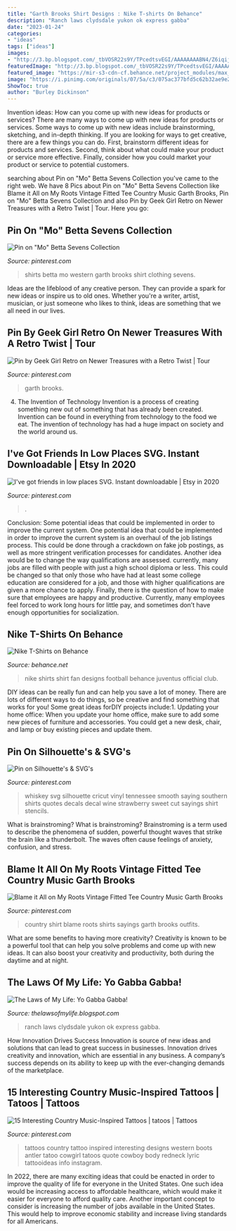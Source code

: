 ```yaml
---
title: "Garth Brooks Shirt Designs : Nike T-shirts On Behance"
description: "Ranch laws clydsdale yukon ok express gabba"
date: "2023-01-24"
categories:
- "ideas"
tags: ["ideas"]
images:
- "http://3.bp.blogspot.com/_tbVOSR22s9Y/TPcedtsvEGI/AAAAAAAABN4/Z6iqijf44Dw/s1600/barn.jpg"
featuredImage: "http://3.bp.blogspot.com/_tbVOSR22s9Y/TPcedtsvEGI/AAAAAAAABN4/Z6iqijf44Dw/s1600/barn.jpg"
featured_image: "https://mir-s3-cdn-cf.behance.net/project_modules/max_1200/78771965625165.55f71ff82b61b.jpg"
image: "https://i.pinimg.com/originals/07/5a/c3/075ac377bfd5c62b32ae9e208c1d9da8.jpg"
ShowToc: true
author: "Burley Dickinson"
---
```



Invention ideas: How can you come up with new ideas for products or services?
There are many ways to come up with new ideas for products or services. Some ways to come up with new ideas include brainstorming, sketching, and in-depth thinking. If you are looking for ways to get creative, there are a few things you can do. First, brainstorm different ideas for products and services. Second, think about what could make your product or service more effective. Finally, consider how you could market your product or service to potential customers.

	

		
searching about Pin on &quot;Mo&quot; Betta Sevens Collection you've came to the right web. We have 8 Pics about Pin on &quot;Mo&quot; Betta Sevens Collection like Blame it All on My Roots Vintage Fitted Tee Country Music Garth Brooks, Pin on &quot;Mo&quot; Betta Sevens Collection and also Pin by Geek Girl Retro on Newer Treasures with a Retro Twist | Tour. Here you go:
		
    
## Pin On &quot;Mo&quot; Betta Sevens Collection

<img loading=lazy src="https://i.pinimg.com/736x/cb/e3/e7/cbe3e729bbb8f3879152e3d21ed34c5c--garth-brooks-sevens-western-shirts.jpg" onerror="this.onerror=null;this.src='https://tse1.mm.bing.net/th?id=OIP.kfWM_E5z1jiEQTVpgv0o-wHaLH&amp;pid=15.1';" alt="Pin on &quot;Mo&quot; Betta Sevens Collection">

_Source: pinterest.com_

>shirts betta mo western garth brooks shirt clothing sevens. 

	

Ideas are the lifeblood of any creative person. They can provide a spark for new ideas or inspire us to old ones. Whether you're a writer, artist, musician, or just someone who likes to think, ideas are something that we all need in our lives.

    
## Pin By Geek Girl Retro On Newer Treasures With A Retro Twist | Tour

<img loading=lazy src="https://i.pinimg.com/originals/52/b7/af/52b7afb2385a6179f8027758c173e3b6.jpg" onerror="this.onerror=null;this.src='https://tse4.mm.bing.net/th?id=OIP.o-YkK2FfVcoL7IavziXykgHaJ4&amp;pid=15.1';" alt="Pin by Geek Girl Retro on Newer Treasures with a Retro Twist | Tour">

_Source: pinterest.com_

>garth brooks. 

	

4. The Invention of Technology
Invention is a process of creating something new out of something that has already been created. Invention can be found in everything from technology to the food we eat. The invention of technology has had a huge impact on society and the world around us.

    
## I&#039;ve Got Friends In Low Places SVG. Instant Downloadable | Etsy In 2020

<img loading=lazy src="https://i.pinimg.com/originals/aa/07/34/aa0734b941c1059530a2311458c04336.png" onerror="this.onerror=null;this.src='https://tse2.mm.bing.net/th?id=OIP.wVFQ7IroVWkvM6B89zVxtAHaGD&amp;pid=15.1';" alt="I&#039;ve got friends in low places SVG. Instant downloadable | Etsy in 2020">

_Source: pinterest.com_

>. 

	

Conclusion: Some potential ideas that could be implemented in order to improve the current system.
One potential idea that could be implemented in order to improve the current system is an overhaul of the job listings process. This could be done through a crackdown on fake job postings, as well as more stringent verification processes for candidates. Another idea would be to change the way qualifications are assessed. currently, many jobs are filled with people with just a high school diploma or less. This could be changed so that only those who have had at least some college education are considered for a job, and those with higher qualifications are given a more chance to apply. Finally, there is the question of how to make sure that employees are happy and productive. Currently, many employees feel forced to work long hours for little pay, and sometimes don’t have enough opportunities for socialization.

    
## Nike T-Shirts On Behance

<img loading=lazy src="https://mir-s3-cdn-cf.behance.net/project_modules/max_1200/78771965625165.55f71ff82b61b.jpg" onerror="this.onerror=null;this.src='https://tse4.mm.bing.net/th?id=OIP.qRoT2-YJkYcxoNeYpSNn3wHaKy&amp;pid=15.1';" alt="Nike T-Shirts on Behance">

_Source: behance.net_

>nike shirts shirt fan designs football behance juventus official club. 

	

DIY ideas can be really fun and can help you save a lot of money. There are lots of different ways to do things, so be creative and find something that works for you! Some great ideas forDIY projects include:1. Updating your home office: When you update your home office, make sure to add some new pieces of furniture and accessories. You could get a new desk, chair, and lamp or buy existing pieces and update them.
    
## Pin On Silhouette&#039;s &amp; SVG&#039;s

<img loading=lazy src="https://i.pinimg.com/736x/cf/ae/eb/cfaeebd769710089dc256944929a5729.jpg" onerror="this.onerror=null;this.src='https://tse3.mm.bing.net/th?id=OIP.0dyzSizOWXJytgyjICxM6gAAAA&amp;pid=15.1';" alt="Pin on Silhouette&#039;s &amp; SVG&#039;s">

_Source: pinterest.com_

>whiskey svg silhouette cricut vinyl tennessee smooth saying southern shirts quotes decals decal wine strawberry sweet cut sayings shirt stencils. 

	

What is brainstroming?
What is brainstroming? Brainstroming is a term used to describe the phenomena of sudden, powerful thought waves that strike the brain like a thunderbolt. The waves often cause feelings of anxiety, confusion, and stress.

    
## Blame It All On My Roots Vintage Fitted Tee Country Music Garth Brooks

<img loading=lazy src="https://i.pinimg.com/originals/07/5a/c3/075ac377bfd5c62b32ae9e208c1d9da8.jpg" onerror="this.onerror=null;this.src='https://tse4.mm.bing.net/th?id=OIP.QNIBl7cTiz8AjEX0MfHXawHaJ4&amp;pid=15.1';" alt="Blame it All on My Roots Vintage Fitted Tee Country Music Garth Brooks">

_Source: pinterest.com_

>country shirt blame roots shirts sayings garth brooks outfits. 

	

What are some benefits to having more creativity?
Creativity is known to be a powerful tool that can help you solve problems and come up with new ideas. It can also boost your creativity and productivity, both during the daytime and at night.

    
## The Laws Of My Life: Yo Gabba Gabba!

<img loading=lazy src="http://3.bp.blogspot.com/_tbVOSR22s9Y/TPcedtsvEGI/AAAAAAAABN4/Z6iqijf44Dw/s1600/barn.jpg" onerror="this.onerror=null;this.src='https://tse1.mm.bing.net/th?id=OIP.P8C0iw63b31xg0sgovHiWgHaE8&amp;pid=15.1';" alt="The Laws of My Life: Yo Gabba Gabba!">

_Source: thelawsofmylife.blogspot.com_

>ranch laws clydsdale yukon ok express gabba. 

	

How Innovation Drives Success
Innovation is source of new ideas and solutions that can lead to great success in businesses. Innovation drives creativity and innovation, which are essential in any business. A company’s success depends on its ability to keep up with the ever-changing demands of the marketplace.

    
## 15 Interesting Country Music-Inspired Tattoos | Tatoos | Tattoos

<img loading=lazy src="https://i.pinimg.com/736x/a0/f8/9e/a0f89e726cddb5d1c7eb5caadac6b0ee--country-tattoo-country-music-tattoos.jpg?b=t" onerror="this.onerror=null;this.src='https://tse1.mm.bing.net/th?id=OIP.RiNJN-ytf4f-qxOec_b4xAHaHa&amp;pid=15.1';" alt="15 Interesting Country Music-Inspired Tattoos | tatoos | Tattoos">

_Source: pinterest.com_

>tattoos country tattoo inspired interesting designs western boots antler tatoo cowgirl tatoos quote cowboy body redneck lyric tattooideas info instagram. 

	

In 2022, there are many exciting ideas that could be enacted in order to improve the quality of life for everyone in the United States. One such idea would be increasing access to affordable healthcare, which would make it easier for everyone to afford quality care. Another important concept to consider is increasing the number of jobs available in the United States. This would help to improve economic stability and increase living standards for all Americans.

